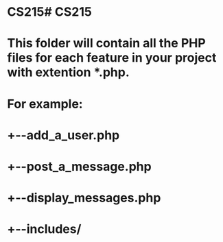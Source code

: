 # CS215# CS215
# This folder will contain all the PHP files for each feature in your project with extention *.php.

# For example:
# +--add_a_user.php
# +--post_a_message.php
# +--display_messages.php
# +--includes/

